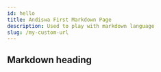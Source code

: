 ```yaml
---
id: hello
title: Andiswa First Markdown Page
description: Used to play with markdown language
slug: /my-custom-url
---
```


## Markdown heading